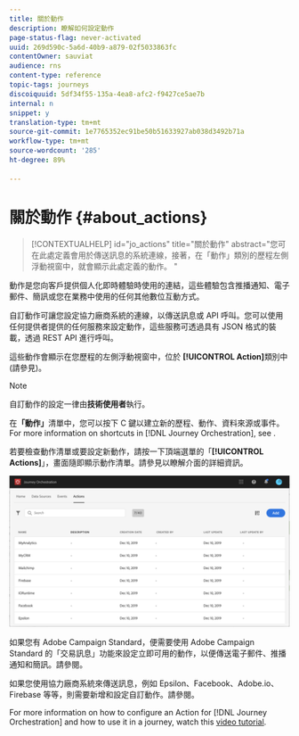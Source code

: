 ```yaml
---
title: 關於動作
description: 瞭解如何設定動作
page-status-flag: never-activated
uuid: 269d590c-5a6d-40b9-a879-02f5033863fc
contentOwner: sauviat
audience: rns
content-type: reference
topic-tags: journeys
discoiquuid: 5df34f55-135a-4ea8-afc2-f9427ce5ae7b
internal: n
snippet: y
translation-type: tm+mt
source-git-commit: 1e7765352ec91be50b51633927ab038d3492b71a
workflow-type: tm+mt
source-wordcount: '285'
ht-degree: 89%

---
```



# 關於動作 {#about_actions}

>[!CONTEXTUALHELP]
>id="jo_actions"
>title="關於動作"
>abstract="您可在此處定義會用於傳送訊息的系統連線，接著，在「動作」類別的歷程左側浮動視窗中，就會顯示此處定義的動作。 "

動作是您向客戶提供個人化即時體驗時使用的連結，這些體驗包含推播通知、電子郵件、簡訊或您在業務中使用的任何其他數位互動方式。

自訂動作可讓您設定協力廠商系統的連線，以傳送訊息或 API 呼叫。您可以使用任何提供者提供的任何服務來設定動作，這些服務可透過具有 JSON 格式的裝載，透過 REST API 進行呼叫。

這些動作會顯示在您歷程的左側浮動視窗中，位於 **[!UICONTROL Action]**&#x200B;類別中 (請參見[](../building-journeys/about-action-activities.md))。

>[!NOTE]
>
>自訂動作的設定一律由&#x200B;**技術使用者**&#x200B;執行。

在&#x200B;**「動作」**&#x200B;清單中，您可以按下 C 鍵以建立新的歷程、動作、資料來源或事件。For more information on shortcuts in [!DNL Journey Orchestration], see [](../about/user-interface.md#section_ksq_zr1_ffb).

若要檢查動作清單或要設定新動作，請按一下頂端選單的「**[!UICONTROL Actions]**」，畫面隨即顯示動作清單。請參見[](../about/user-interface.md)以瞭解介面的詳細資訊。

![](../assets/custom1.png)

如果您有 Adobe Campaign Standard，便需要使用 Adobe Campaign Standard 的「交易訊息」功能來設定立即可用的動作，以便傳送電子郵件、推播通知和簡訊。請參閱[](../action/working-with-adobe-campaign.md)。

如果您使用協力廠商系統來傳送訊息，例如 Epsilon、Facebook、Adobe.io、Firebase 等等，則需要新增和設定自訂動作。請參閱[](../action/about-custom-action-configuration.md)。

For more information on how to configure an Action for [!DNL Journey Orchestration] and how to use it in a journey, watch this [video tutorial](https://docs.adobe.com/content/help/en/platform-learn/tutorials/journey-orchestration/configure-actions.html).
